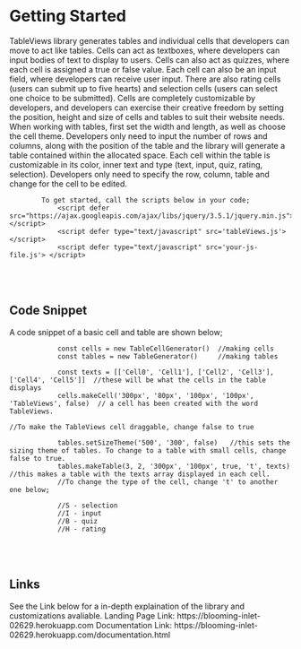 <h1>
        <br></br>
        Getting Started
        </h1>
        <p>
            TableViews library generates tables and individual cells that developers can move to act like tables.
            Cells can act as textboxes, where developers can input bodies of text to display to users.
            Cells can also act as quizzes, where each cell is assigned a true or false value. 
            Each cell can also be an input field, where developers can receive user input.
            There are also rating cells (users can submit up to five hearts) and selection cells (users can select one choice to be submitted). 
            Cells are completely customizable by developers, and developers can exercise their creative freedom by setting the position, 
            height and size of cells and tables to suit their website needs. 
            When working with tables, first set the width and length, as well as choose the cell theme.
            Developers only need to input the number of rows and columns, along with the position of the table and the library will generate a table 
            contained within the allocated space. 
            Each cell within the table is customizable in its color, inner text and type (text, input, quiz, rating, selection). 
            Developers only need to specify the row, column, table and change for the cell to be edited. 
           
            To get started, call the scripts below in your code;            
                <script defer src="https://ajax.googleapis.com/ajax/libs/jquery/3.5.1/jquery.min.js"></script>
                <script defer type="text/javascript" src='tableViews.js'> </script>
                <script defer type="text/javascript" src='your-js-file.js'> </script>
<h2>
<br></br>
Code Snippet
</h2>
<p>
            A code snippet of a basic cell and table are shown below;
</p>
            
                const cells = new TableCellGenerator()  //making cells
                const tables = new TableGenerator()     //making tables

                const texts = [['Cell0', 'Cell1'], ['Cell2', 'Cell3'], ['Cell4', 'Cell5']]  //these will be what the cells in the table displays
                cells.makeCell('300px', '80px', '100px', '100px', 'TableViews', false)  // a cell has been created with the word TableViews. 
                                                                                        //To make the TableViews cell draggable, change false to true
                
                tables.setSizeTheme('500', '300', false)   //this sets the sizing theme of tables. To change to a table with small cells, change false to true.
                tables.makeTable(3, 2, '300px', '100px', true, 't', texts)  //this makes a table with the texts array displayed in each cell. 
                //To change the type of the cell, change 't' to another one below;

                //S - selection
                //I - input
                //B - quiz
                //H - rating
<h2>
<br></br>
Links
</h2>
<p>
           See the Link below for a in-depth explaination of the library and customizations avaliable.
           Landing Page Link: https://blooming-inlet-02629.herokuapp.com
           Documentation Link: https://blooming-inlet-02629.herokuapp.com/documentation.html
            
</p>
            
